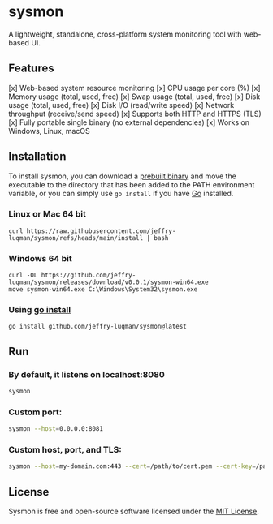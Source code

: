 # sysmon
A lightweight, standalone, cross-platform system monitoring tool with web-based UI.

## Features
[x] Web-based system resource monitoring
[x] CPU usage per core (%)
[x] Memory usage (total, used, free)
[x] Swap usage (total, used, free)
[x] Disk usage (total, used, free)
[x] Disk I/O (read/write speed)
[x] Network throughput (receive/send speed)
[x] Supports both HTTP and HTTPS (TLS)
[x] Fully portable single binary (no external dependencies)
[x] Works on Windows, Linux, macOS

## Installation

To install sysmon, you can download a [prebuilt binary](https://github.com/jeffry-luqman/sysmon/releases) and move the executable to the directory that has been added to the PATH environment variable, or you can simply use `go install` if you have [Go](https://go.dev) installed.

### Linux or Mac 64 bit
```
curl https://raw.githubusercontent.com/jeffry-luqman/sysmon/refs/heads/main/install | bash
```

### Windows 64 bit
```
curl -OL https://github.com/jeffry-luqman/sysmon/releases/download/v0.0.1/sysmon-win64.exe
move sysmon-win64.exe C:\Windows\System32\sysmon.exe
```

### Using [go install](https://go.dev/ref/mod#go-install)
```
go install github.com/jeffry-luqman/sysmon@latest
```

## Run

### By default, it listens on localhost:8080
```sh
sysmon
```

### Custom port:
```sh
sysmon --host=0.0.0.0:8081
```

### Custom host, port, and TLS:
```sh
sysmon --host=my-domain.com:443 --cert=/path/to/cert.pem --cert-key=/path/to/key.pem
```

## License
Sysmon is free and open-source software licensed under the [MIT License](https://github.com/jeffry-luqman/sysmon/blob/main/LICENSE).